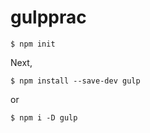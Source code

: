 gulpprac
===============

```
$ npm init
```

Next,

```
$ npm install --save-dev gulp
```

or

```
$ npm i -D gulp
```

